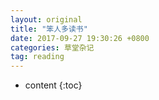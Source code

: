 ```yaml
---
layout: original
title: "笨人多读书"
date: 2017-09-27 19:30:26 +0800 
categories: 草堂杂记
tag: reading
---
```

* content
{:toc}


<!-- more -->
